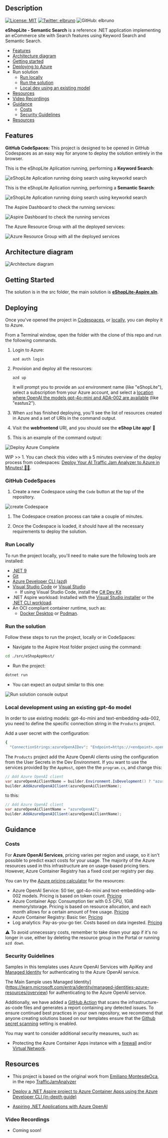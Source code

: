 ## Description

[![License: MIT](https://img.shields.io/badge/License-MIT-yellow.svg)](/LICENSE)
[![Twitter: elbruno](https://img.shields.io/twitter/follow/elbruno.svg?style=social)](https://twitter.com/elbruno)
![GitHub: elbruno](https://img.shields.io/github/followers/elbruno?style=social)

**eShopLite - Semantic Search** is a reference .NET application implementing an eCommerce site with Search features using Keyword Search and Semantic Search.

- [Features](#features)
- [Architecture diagram](#architecture-diagram)
- [Getting started](#getting-started)
- [Deploying to Azure](#deploying)
- Run solution
  - [Run locally](#run-locally)
  - [Run the solution](#run-the-solution)
  - [Local dev using an existing model](#local-development-using-an-existing-gpt-4o-model)
- [Resources](#resources)
- [Video Recordings](#video-recordings)
- [Guidance](#guidance)
  - [Costs](#costs)
  - [Security Guidelines](#security-guidelines)
- [Resources](#resources)

## Features

**GitHub CodeSpaces:** This project is designed to be opened in GitHub Codespaces as an easy way for anyone to deploy the solution entirely in the browser.

This is the eShopLite Aplication running, performing a **Keyword Search**:

![eShopLite Aplication running doing search using keyworkd search](./images/01CameraTrafficJam.png)

This is the eShopLite Aplication running, performing a **Semantic Search**:

![eShopLite Aplication running doing search using keyworkd search](./images/01CameraTrafficJam.png)

The Aspire Dashboard to check the running services:

![Aspire Dashboard to check the running services](./images/05AspireDashboard.png)

The Azure Resource Group with all the deployed services:

![Azure Resource Group with all the deployed services](./images/08AzureResourceGroups.png)

## Architecture diagram

![Architecture diagram](./images/30Diagram.png)

## Getting Started

The solution is in the src folder, the main solution is **[eShopLite-Aspire.sln](./src/eShopLite-Aspire.sln)**.

## Deploying

Once you've opened the project in [Codespaces](#github-codespaces), or [locally](#run-locally), you can deploy it to Azure.

From a Terminal window, open the folder with the clone of this repo and run the following commands.

1. Login to Azure:

    ```shell
    azd auth login
    ```

1. Provision and deploy all the resources:

    ```shell
    azd up
    ```

    It will prompt you to provide an `azd` environment name (like "eShopLite"), select a subscription from your Azure account, and select a [location where OpenAI the models gpt-4o-mini and ADA-002 are available](https://azure.microsoft.com/explore/global-infrastructure/products-by-region/?products=cognitive-services&regions=all) (like "eastus2").

1. When `azd` has finished deploying, you'll see the list of resources created in Azure and a set of URIs in the command output.

1. Visit the **webfrontend** URI, and you should see the **eShop Lite app**! 🎉

1. This is an example of the command output:

![Deploy Azure Complete](./images/15DeployAzureComplete.png)

WIP >> 1. You can check this video with a 5 minutes overview of the deploy process from codespaces: [Deploy Your AI Traffic Jam Analyzer to Azure in Minutes! 🚦🚀](https://youtu.be/rM0AdkoCWn0).

### GitHub CodeSpaces

1. Create a new  Codespace using the `Code` button at the top of the repository.

![create Codespace](./images/25CreateCodeSpace.png)

1. The Codespace creation process can take a couple of minutes.

1. Once the Codespace is loaded, it should have all the necessary requirements to deploy the solution.

### Run Locally

To run the project locally, you'll need to make sure the following tools are installed:

- [.NET 9](https://dotnet.microsoft.com/downloads/)
- [Git](https://git-scm.com/downloads)
- [Azure Developer CLI (azd)](https://aka.ms/install-azd)
- [Visual Studio Code](https://code.visualstudio.com/Download) or [Visual Studio](https://visualstudio.microsoft.com/downloads/)
  - If using Visual Studio Code, install the [C# Dev Kit](https://marketplace.visualstudio.com/items?itemName=ms-dotnettools.csdevkit)
- .NET Aspire workload:
    Installed with the [Visual Studio installer](https://learn.microsoft.com/en-us/dotnet/aspire/fundamentals/setup-tooling?tabs=windows&pivots=visual-studio#install-net-aspire) or the [.NET CLI workload](https://learn.microsoft.com/en-us/dotnet/aspire/fundamentals/setup-tooling?tabs=windows&pivots=visual-studio#install-net-aspire).
- An OCI compliant container runtime, such as:
  - [Docker Desktop](https://www.docker.com/products/docker-desktop/) or [Podman](https://podman.io/).

### Run the solution

Follow these steps to run the project, locally or in CodeSpaces:

- Navigate to the Aspire Host folder project using the command:

```bash
cd ./src/eShopAppHost/
```

- Run the project:

```bash
dotnet run
```

- You can expect an output similar to this one:

![Run solution console output](./images/20DotNetRunAppHost.png)

### Local development using an existing gpt-4o model

In order to use existing models: gpt-4o-mini and text-embedding-ada-002, you need to define the specific connection string in the `Products` project.

Add a user secret with the configuration:

```bash
{
  "ConnectionStrings:azureOpenAIDev": "Endpoint=https://<endpoint>.openai.azure.com/;Key=<key>;"

```

The `Products` project add the Azure OpenAI clients using the configuration from the User Secrets in the Dev Environment. If you want to use the services provided by the `AppHost`, open the the `program.cs`, and change this:

```csharp
// Add Azure OpenAI client
var azureOpenAiClientName = builder.Environment.IsDevelopment() ? "azureOpenAIDev" : "azureOpenAI";
builder.AddAzureOpenAIClient(azureOpenAiClientName);
```

to this:

```csharp
// Add Azure OpenAI client
var azureOpenAiClientName = "azureOpenAI";
builder.AddAzureOpenAIClient(azureOpenAiClientName);
```

## Guidance

### Costs

For **Azure OpenAI Services**, pricing varies per region and usage, so it isn't possible to predict exact costs for your usage.
The majority of the Azure resources used in this infrastructure are on usage-based pricing tiers.
However, Azure Container Registry has a fixed cost per registry per day.

You can try the [Azure pricing calculator](https://azure.com/e/2176802ea14941e4959eae8ad335aeb5) for the resources:

- Azure OpenAI Service: S0 tier, gpt-4o-mini and text-embedding-ada-002 models. Pricing is based on token count. [Pricing](https://azure.microsoft.com/pricing/details/cognitive-services/openai-service/)
- Azure Container App: Consumption tier with 0.5 CPU, 1GiB memory/storage. Pricing is based on resource allocation, and each month allows for a certain amount of free usage. [Pricing](https://azure.microsoft.com/pricing/details/container-apps/)
- Azure Container Registry: Basic tier. [Pricing](https://azure.microsoft.com/pricing/details/container-registry/)
- Log analytics: Pay-as-you-go tier. Costs based on data ingested. [Pricing](https://azure.microsoft.com/pricing/details/monitor/)

⚠️ To avoid unnecessary costs, remember to take down your app if it's no longer in use, either by deleting the resource group in the Portal or running `azd down`.

### Security Guidelines

Samples in this templates uses Azure OpenAI Services with ApiKey and [Managed Identity](https://learn.microsoft.com/entra/identity/managed-identities-azure-resources/overview) for authenticating to the Azure OpenAI service.

The Main Sample uses Managed Identity](https://learn.microsoft.com/entra/identity/managed-identities-azure-resources/overview) for authenticating to the Azure OpenAI service.

Additionally, we have added a [GitHub Action](https://github.com/microsoft/security-devops-action) that scans the infrastructure-as-code files and generates a report containing any detected issues. To ensure continued best practices in your own repository, we recommend that anyone creating solutions based on our templates ensure that the [Github secret scanning](https://docs.github.com/code-security/secret-scanning/about-secret-scanning) setting is enabled.

You may want to consider additional security measures, such as:

- Protecting the Azure Container Apps instance with a [firewall](https://learn.microsoft.com/azure/container-apps/waf-app-gateway) and/or [Virtual Network](https://learn.microsoft.com/azure/container-apps/networking?tabs=workload-profiles-env%2Cazure-cli).

## Resources

- This project is based on the original work from [Emiliano MontesdeOca](https://github.com/emimontesdeoca), in the repo [TrafficJamAnalyzer](https://github.com/emimontesdeoca/TrafficJamAnalyzer)

- [Deploy a .NET Aspire project to Azure Container Apps using the Azure Developer CLI (in-depth guide)](https://learn.microsoft.com/dotnet/aspire/deployment/azure/aca-deployment-azd-in-depth)

- [Aspiring .NET Applications with Azure OpenAI](https://learn.microsoft.com/shows/azure-developers-dotnet-aspire-day-2024/aspiring-dotnet-applications-with-azure-openai)

### Video Recordings

- Coming soon!
